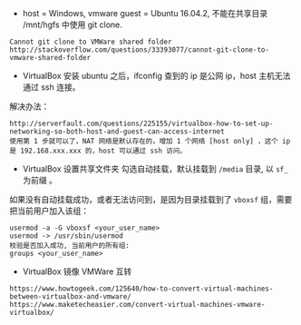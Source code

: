 ﻿
* host = Windows, vmware guest = Ubuntu 16.04.2, 不能在共享目录 /mnt/hgfs 中使用 git clone.
```
Cannot git clone to VMWare shared folder
http://stackoverflow.com/questions/33393077/cannot-git-clone-to-vmware-shared-folder
```

* VirtualBox 安装 ubuntu 之后，ifconfig 查到的 ip 是公网 ip，host 主机无法通过 ssh 连接。

解决办法：
```
http://serverfault.com/questions/225155/virtualbox-how-to-set-up-networking-so-both-host-and-guest-can-access-internet
使用第 1 步就可以了，NAT 网络是默认存在的，增加 1 个网络 [host only] ，这个 ip 是 192.168.xxx.xxx 的，host 可以通过 ssh 访问。
```

* VirtualBox 设置共享文件夹 勾选自动挂载，默认挂载到 `/media` 目录, 以 `sf_` 为前缀 。

如果没有自动挂载成功，或者无法访问到，是因为目录挂载到了 `vboxsf` 组，需要把当前用户加入该组：
```
usermod -a -G vboxsf <your_user_name>
usermod -> /usr/sbin/usermod
校验是否加入成功, 当前用户的所有组:
groups <your_user_name>
```

* VirtualBox 镜像 VMWare 互转 
```
https://www.howtogeek.com/125640/how-to-convert-virtual-machines-between-virtualbox-and-vmware/
https://www.maketecheasier.com/convert-virtual-machines-vmware-virtualbox/
```